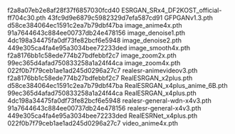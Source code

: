 f2a8a07eb2e8af28f37f6857030fcd40  ESRGAN_SRx4_DF2KOST_official-ff704c30.pth
43fc9d9e6879c5982329d7efa587cd91  GFPGANv1.3.pth
d58ce384064ec1591c2ea7b79dbf47ba  image_anime4x.pth
91a7644643c884ee00737db24e478156  image_denoise1.pth
4dc198a34475fa0df73fe82bcf6e5948  image_denoise2.pth
449e305ca4fa4e95a3034bee72233ded  image_smooth4x.pth
f2a8176bb1c58ede774b27bdfebbf2c7  image_zoom2x.pth
99ec365d4afad750833258a1a24f44ca  image_zoom4x.pth
022f0b7f79ceb1ae1ad245d0296a27c7  realesr-animevideov3.pth
f2a8176bb1c58ede774b27bdfebbf2c7  RealESRGAN_x2plus.pth
d58ce384064ec1591c2ea7b79dbf47ba  RealESRGAN_x4plus_anime_6B.pth
99ec365d4afad750833258a1a24f44ca  RealESRGAN_x4plus.pth
4dc198a34475fa0df73fe82bcf6e5948  realesr-general-wdn-x4v3.pth
91a7644643c884ee00737db24e478156  realesr-general-x4v3.pth
449e305ca4fa4e95a3034bee72233ded  RealESRNet_x4plus.pth
022f0b7f79ceb1ae1ad245d0296a27c7  video_anime4x.pth
